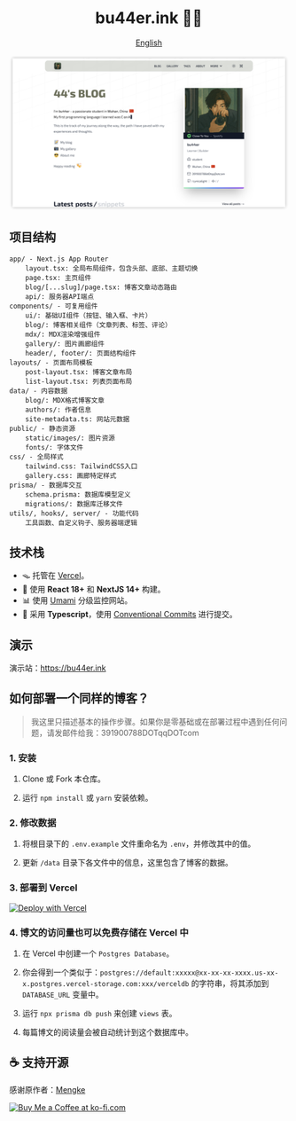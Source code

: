 <h1 align="center">bu44er.ink 🧑‍💻</h1>

<div align="center">

[English](./README.md)

</div>

<img style="border-radius: 6px" src="./public/static/images/home-page.png">

## 项目结构

```
app/ - Next.js App Router
    layout.tsx: 全局布局组件，包含头部、底部、主题切换
    page.tsx: 主页组件
    blog/[...slug]/page.tsx: 博客文章动态路由
    api/: 服务器API端点
components/ - 可复用组件
    ui/: 基础UI组件（按钮、输入框、卡片）
    blog/: 博客相关组件（文章列表、标签、评论）
    mdx/: MDX渲染增强组件
    gallery/: 图片画廊组件
    header/, footer/: 页面结构组件
layouts/ - 页面布局模板
    post-layout.tsx: 博客文章布局
    list-layout.tsx: 列表页面布局
data/ - 内容数据
    blog/: MDX格式博客文章
    authors/: 作者信息
    site-metadata.ts: 网站元数据
public/ - 静态资源
    static/images/: 图片资源
    fonts/: 字体文件
css/ - 全局样式
    tailwind.css: TailwindCSS入口
    gallery.css: 画廊特定样式
prisma/ - 数据库交互
    schema.prisma: 数据库模型定义
    migrations/: 数据库迁移文件
utils/, hooks/, server/ - 功能代码
    工具函数、自定义钩子、服务器端逻辑
```

## 技术栈

- 🪤 托管在 [Vercel](https://vercel.com/)。
- 🧱 使用 **React 18+** 和 **NextJS 14+** 构建。
- 📊 使用 [Umami](https://umami.is/) 分级监控网站。
- 🎉 采用 **Typescript**，使用 [Conventional Commits](https://www.conventionalcommits.org/) 进行提交。

## 演示

演示站：<https://bu44er.ink>

## 如何部署一个同样的博客？

> 我这里只描述基本的操作步骤。如果你是零基础或在部署过程中遇到任何问题，请发邮件给我：391900788DOTqqDOTcom

### 1. 安装

1. Clone 或 Fork 本仓库。

2. 运行 `npm install` 或 `yarn` 安装依赖。

### 2. 修改数据

1. 将根目录下的 `.env.example` 文件重命名为 `.env`，并修改其中的值。

2. 更新 `/data` 目录下各文件中的信息，这里包含了博客的数据。

### 3. 部署到 Vercel

[![Deploy with Vercel](https://vercel.com/button)](https://vercel.com/new/clone?repository-url=https%3A%2F%2Fgithub.com%2Fmk965%2Fmengke.me&env=NEXT_PUBLIC_GISCUS_REPO,NEXT_PUBLIC_GISCUS_REPOSITORY_ID,NEXT_PUBLIC_GISCUS_CATEGORY,NEXT_PUBLIC_GISCUS_CATEGORY_ID,NEXT_UMAMI_ID,SPOTIFY_CLIENT_ID,SPOTIFY_CLIENT_SECRET,SPOTIFY_REFRESH_TOKEN,DATABASE_URL,GITHUB_API_TOKEN&envDescription=Giscus%5CUmami%5CSpotify%5CData%5CGithub&envLink=https%3A%2F%2Fgithub.com%2Fmk965%2Fmengke.me%2Fblob%2Fmain%2F.env.example&project-name=mengke-me-blog&repository-name=mengke-me-blog&demo-title=mengke.me&demo-description=Mengke's%20blog%20-%20Mengke's%20coding%20journey&demo-url=https%3A%2F%2Fwww.mengke.me%2F&demo-image=https%3A%2F%2Fwww.mengke.me%2Fstatic%2Fimages%2Fhome_page.webp)

### 4. 博文的访问量也可以免费存储在 Vercel 中

1. 在 Vercel 中创建一个 `Postgres Database`。

2. 你会得到一个类似于：`postgres://default:xxxxx@xx-xx-xx-xxxx.us-xx-x.postgres.vercel-storage.com:xxx/verceldb` 的字符串，将其添加到 `DATABASE_URL` 变量中。

3. 运行 `npx prisma db push` 来创建 `views` 表。

4. 每篇博文的阅读量会被自动统计到这个数据库中。

## ☕️ 支持开源

感谢原作者：[Mengke](https://github.com/mengke)

<a href='https://ko-fi.com/P5P2ZV7NP' target='_blank'><img height='50' style='border:0px;height:50px;' src='https://storage.ko-fi.com/cdn/kofi2.png?v=3' border='0' alt='Buy Me a Coffee at ko-fi.com' /></a>
